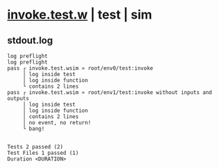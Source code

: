 # [invoke.test.w](../../../../../../examples/tests/sdk_tests/function/invoke.test.w) | test | sim

## stdout.log
```log
log preflight
log preflight
pass ┌ invoke.test.wsim » root/env0/test:invoke                           
     │ log inside test
     │ log inside function
     └ contains 2 lines
pass ┌ invoke.test.wsim » root/env1/test:invoke without inputs and outputs
     │ log inside test
     │ log inside function
     │ contains 2 lines
     │ no event, no return!
     └ bang!
 
 
Tests 2 passed (2)
Test Files 1 passed (1)
Duration <DURATION>
```

